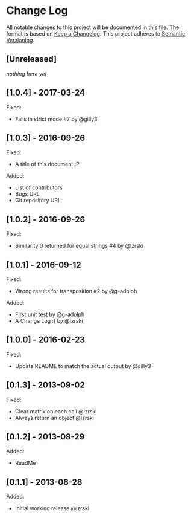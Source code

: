 # Change Log

All notable changes to this project will be documented in this file. The format is based on [Keep a Changelog](http://keepachangelog.com/). This project adheres to [Semantic Versioning](http://semver.org/).

## [Unreleased]

_nothing here yet_

## [1.0.4] - 2017-03-24

Fixed:

* Fails in strict mode #7 by @gilly3

## [1.0.3] - 2016-09-26

Fixed:

* A title of this document :P

Added:

* List of contributors
* Bugs URL
* Git repository URL

## [1.0.2] - 2016-09-26

Fixed:

* Similarity 0 returned for equal strings #4 by @lzrski

## [1.0.1] - 2016-09-12

Fixed:

* Wrong results for transposition #2 by @g-adolph

Added:

* First unit test by @g-adolph
* A Change Log :) by @lzrski

## [1.0.0] - 2016-02-23

Fixed:

* Update README to match the actual output by @gilly3

## [0.1.3] - 2013-09-02

Fixed:

* Clear matrix on each call @lzrski
* Always return an object @lzrski

## [0.1.2] - 2013-08-29

Added:

* ReadMe

## [0.1.1] - 2013-08-28

Added:

* Initial working release @lzrski
